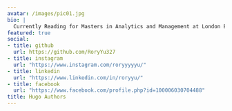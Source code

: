 ```yaml
---
avatar: /images/pic01.jpg
bio: |
  Currently Reading for Masters in Analytics and Management at London Business School.
featured: true
social:
- title: github
  url: https://github.com/RoryYu327
- title: instagram
  url: "https://www.instagram.com/roryyyyyu/"
- title: linkedin
  url: "https://www.linkedin.com/in/roryyu/"
- title: facebook
  url: "https://www.facebook.com/profile.php?id=100006030704488"
title: Hugo Authors
---
```

